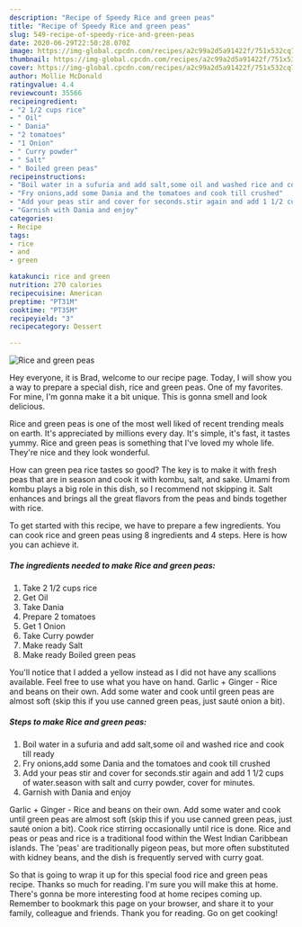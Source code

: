 ```yaml
---
description: "Recipe of Speedy Rice and green peas"
title: "Recipe of Speedy Rice and green peas"
slug: 549-recipe-of-speedy-rice-and-green-peas
date: 2020-06-29T22:50:28.070Z
image: https://img-global.cpcdn.com/recipes/a2c99a2d5a91422f/751x532cq70/rice-and-green-peas-recipe-main-photo.jpg
thumbnail: https://img-global.cpcdn.com/recipes/a2c99a2d5a91422f/751x532cq70/rice-and-green-peas-recipe-main-photo.jpg
cover: https://img-global.cpcdn.com/recipes/a2c99a2d5a91422f/751x532cq70/rice-and-green-peas-recipe-main-photo.jpg
author: Mollie McDonald
ratingvalue: 4.4
reviewcount: 35566
recipeingredient:
- "2 1/2 cups rice"
- " Oil"
- " Dania"
- "2 tomatoes"
- "1 Onion"
- " Curry powder"
- " Salt"
- " Boiled green peas"
recipeinstructions:
- "Boil water in a sufuria and add salt,some oil and washed rice and cook till ready"
- "Fry onions,add some Dania and the tomatoes and cook till crushed"
- "Add your peas stir and cover for seconds.stir again and add 1 1/2 cups of water.season with salt and curry powder, cover for minutes."
- "Garnish with Dania and enjoy"
categories:
- Recipe
tags:
- rice
- and
- green

katakunci: rice and green 
nutrition: 270 calories
recipecuisine: American
preptime: "PT31M"
cooktime: "PT35M"
recipeyield: "3"
recipecategory: Dessert

---
```



![Rice and green peas](https://img-global.cpcdn.com/recipes/a2c99a2d5a91422f/751x532cq70/rice-and-green-peas-recipe-main-photo.jpg)

Hey everyone, it is Brad, welcome to our recipe page. Today, I will show you a way to prepare a special dish, rice and green peas. One of my favorites. For mine, I'm gonna make it a bit unique. This is gonna smell and look delicious.

Rice and green peas is one of the most well liked of recent trending meals on earth. It's appreciated by millions every day. It's simple, it's fast, it tastes yummy. Rice and green peas is something that I've loved my whole life. They're nice and they look wonderful.

How can green pea rice tastes so good? The key is to make it with fresh peas that are in season and cook it with kombu, salt, and sake. Umami from kombu plays a big role in this dish, so I recommend not skipping it. Salt enhances and brings all the great flavors from the peas and binds together with rice.


To get started with this recipe, we have to prepare a few ingredients. You can cook rice and green peas using 8 ingredients and 4 steps. Here is how you can achieve it.

<!--inarticleads1-->

##### The ingredients needed to make Rice and green peas:

1. Take 2 1/2 cups rice
1. Get  Oil
1. Take  Dania
1. Prepare 2 tomatoes
1. Get 1 Onion
1. Take  Curry powder
1. Make ready  Salt
1. Make ready  Boiled green peas


You&#39;ll notice that I added a yellow instead as I did not have any scallions available. Feel free to use what you have on hand. Garlic + Ginger - Rice and beans on their own. Add some water and cook until green peas are almost soft (skip this if you use canned green peas, just sauté onion a bit). 

<!--inarticleads2-->

##### Steps to make Rice and green peas:

1. Boil water in a sufuria and add salt,some oil and washed rice and cook till ready
1. Fry onions,add some Dania and the tomatoes and cook till crushed
1. Add your peas stir and cover for seconds.stir again and add 1 1/2 cups of water.season with salt and curry powder, cover for minutes.
1. Garnish with Dania and enjoy


Garlic + Ginger - Rice and beans on their own. Add some water and cook until green peas are almost soft (skip this if you use canned green peas, just sauté onion a bit). Cook rice stirring occasionally until rice is done. Rice and peas or peas and rice is a traditional food within the West Indian Caribbean islands. The &#39;peas&#39; are traditionally pigeon peas, but more often substituted with kidney beans, and the dish is frequently served with curry goat. 

So that is going to wrap it up for this special food rice and green peas recipe. Thanks so much for reading. I'm sure you will make this at home. There's gonna be more interesting food at home recipes coming up. Remember to bookmark this page on your browser, and share it to your family, colleague and friends. Thank you for reading. Go on get cooking!
